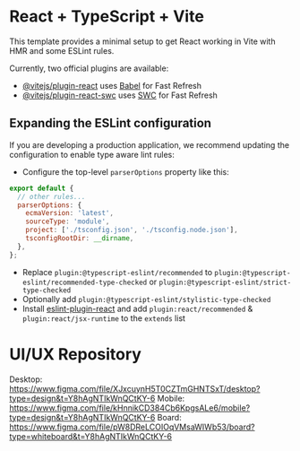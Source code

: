 # React + TypeScript + Vite

This template provides a minimal setup to get React working in Vite with HMR and some ESLint rules.

Currently, two official plugins are available:

- [@vitejs/plugin-react](https://github.com/vitejs/vite-plugin-react/blob/main/packages/plugin-react/README.md) uses [Babel](https://babeljs.io/) for Fast Refresh
- [@vitejs/plugin-react-swc](https://github.com/vitejs/vite-plugin-react-swc) uses [SWC](https://swc.rs/) for Fast Refresh

## Expanding the ESLint configuration

If you are developing a production application, we recommend updating the configuration to enable type aware lint rules:

- Configure the top-level `parserOptions` property like this:

```js
export default {
  // other rules...
  parserOptions: {
    ecmaVersion: 'latest',
    sourceType: 'module',
    project: ['./tsconfig.json', './tsconfig.node.json'],
    tsconfigRootDir: __dirname,
  },
};
```

- Replace `plugin:@typescript-eslint/recommended` to `plugin:@typescript-eslint/recommended-type-checked` or `plugin:@typescript-eslint/strict-type-checked`
- Optionally add `plugin:@typescript-eslint/stylistic-type-checked`
- Install [eslint-plugin-react](https://github.com/jsx-eslint/eslint-plugin-react) and add `plugin:react/recommended` & `plugin:react/jsx-runtime` to the `extends` list

# UI/UX Repository
Desktop: https://www.figma.com/file/XJxcuynH5T0CZTmGHNTSxT/desktop?type=design&t=Y8hAgNTIkWnQCtKY-6
Mobile: https://www.figma.com/file/kHnnikCD384Cb6KpgsALe6/mobile?type=design&t=Y8hAgNTIkWnQCtKY-6
Board: https://www.figma.com/file/pW8DReLCOIOqVMsaWIWb53/board?type=whiteboard&t=Y8hAgNTIkWnQCtKY-6
